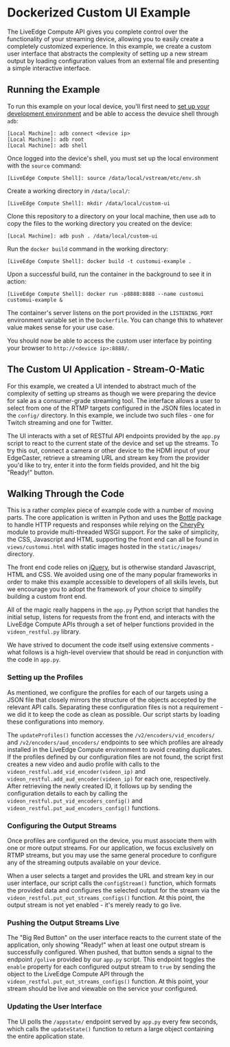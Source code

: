 # Dockerized Custom UI Example

The LiveEdge Compute API gives you complete control over the functionality of your streaming device, allowing you to easily create a completely customized experience. In this example, we create a custom user interface that abstracts the complexity of setting up a new stream output by loading configuration values from an external file and presenting a simple interactive interface.

## Running the Example

To run this example on your local device, you'll first need to [set up your development environment](https://support.videonlabs.com/hc/en-us/articles/4403731257491-Getting-Started-with-the-LiveEdge-Compute-Toolkit) and be able to access the devuice shell through `adb`:

```
[Local Machine]: adb connect <device ip>
[Local Machine]: adb root
[Local Machine]: adb shell
```

Once logged into the device's shell, you must set up the local environment with the `source` command:

```
[LiveEdge Compute Shell]: source /data/local/vstream/etc/env.sh
```

Create a working directory in `/data/local/`:

```
[LiveEdge Compute Shell]: mkdir /data/local/custom-ui
```

Clone this repository to a directory on your local machine, then use `adb` to copy the files to the working directory you created on the device:

```
[Local Machine]: adb push . /data/local/custom-ui
```

Run the `docker build` command in the working directory:

```
[LiveEdge Compute Shell]: docker build -t customui-example .
```

Upon a successful build, run the container in the background to see it in action:

```
[LiveEdge Compute Shell]: docker run -p8888:8888 --name customui customui-example &
```

The container's server listens on the port provided in the `LISTENING_PORT` environment variable set in the `Dockerfile`. You can change this to whatever value makes sense for your use case. 

You should now be able to access the custom user interface by pointing your browser to `http://<device ip>:8888/`.

## The Custom UI Application - Stream-O-Matic

For this example, we created a UI intended to abstract much of the complexity of setting up streams as though we were preparing the device for sale as a consumer-grade streaming tool. The interface allows a user to select from one of the RTMP targets configured in the JSON files located in the `config/` directory. In this example, we include two such files - one for Twitch streaming and one for Twitter. 

The UI interacts with a set of RESTful API endpoints provided by the `app.py` script to react to the current state of the device and set up the streams. To try this out, connect a camera or other device to the HDMI input of your EdgeCaster, retrieve a streaming URL and stream key from the provider you'd like to try, enter it into the form fields provided, and hit the big "Ready!" button. 

## Walking Through the Code

This is a rather complex piece of example code with a number of moving parts. The core application is written in Python and uses the [Bottle](https://bottlepy.org/docs/dev/) package to handle HTTP requests and responses while relying on the [CheryPy](https://docs.cherrypy.dev/en/latest/) module to provide multi-threaded WSGI support. For the sake of simplicity, the CSS, Javascript and HTML supporting the front end can all be found in `views/customui.html` with static images hosted in the `static/images/` directory. 

The front end code relies on [jQuery](https://jquery.com/), but is otherwise standard Javascript, HTML and CSS. We avoided using one of the many popular frameworks in order to make this example accessible to developers of all skills levels, but we encourage you to adopt the framework of your choice to simplify building a custom front end. 

All of the magic really happens in the `app.py` Python script that handles the initial setup, listens for requests from the front end, and interacts with the LiveEdge Compute APIs through a set of helper functions provided in the `videon_restful.py` library. 

We have strived to document the code itself using extensive comments - what follows is a high-level overview that should be read in conjunction with the code in `app.py`.

### Setting up the Profiles
As mentioned, we configure the profiles for each of our targets using a JSON file that closely mirrors the structure of the objects accepted by the relevant API calls. Separating these configuration files is not a requirement - we did it to keep the code as clean as possible. Our script starts by loading these configurations into memory. 

The `updateProfiles()` function accesses the `/v2/encoders/vid_encoders/` and `/v2/encoders/aud_encoders/` endpoints to see which profiles are already installed in the LiveEdge Compute environment to avoid creating duplicates. If the profiles defined by our configuration files are not found, the script first creates a new video and audio profile with calls to the `videon_restful.add_vid_encoder(videon_ip)` and `videon_restful.add_aud_encoder(videon_ip)` for each one, respectively. After retrieviing the newly created ID, it follows up by sending the configuration details to each by calling the `videon_restful.put_vid_encoders_config()` and `videon_restful.put_aud_encoders_config()` functions.

### Configuring the Output Streams
Once profiles are configured on the device, you must associate them with one or more output streams. For our application, we focus exclusively on RTMP streams, but you may use the same general procedure to configure any of the streaming outputs available on your device. 

When a user selects a target and provides the URL and stream key in our user interface, our script calls the `configStream()` function, which formats the provided data and configures the selected output for the stream via the `videon_restful.put_out_streams_configs()` function. At this point, the output stream is not yet enabled - it's merely ready to go live. 

### Pushing the Output Streams Live
The "Big Red Button" on the user interface reacts to the current state of the application, only showing "Ready!" when at least one output stream is successfully configured. When pushed, that button sends a signal to the endpoint `/golive` provided by our `app.py` script. This endpoint toggles the `enable` property for each configured output stream to `true` by sending the object to the LiveEdge Compute API through the `videon_restful.put_out_streams_configs()` function. At this point, your stream should be live and viewable on the service your configured. 

### Updating the User Interface 
The UI polls the `/appstate/` endpoint served by `app.py` every few seconds, which calls the `updateState()` function to return a large object containing the entire application state.
